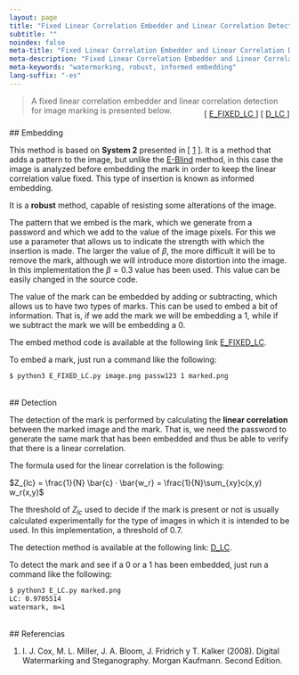 ```yaml
---
layout: page
title: "Fixed Linear Correlation Embedder and Linear Correlation Detection"
subtitle: "" 
noindex: false
meta-title: "Fixed Linear Correlation Embedder and Linear Correlation Detection"
meta-description: "Fixed Linear Correlation Embedder and Linear Correlation Detection."
meta-keywords: "watermarking, robust, informed embedding"
lang-suffix: "-es"
---
```



> A fixed linear correlation embedder and linear correlation detection
> for image marking is presented below.

<div style='text-align:right;margin-top:-25px'> 
    [ <a href='https://github.com/daniellerch/stegolab/tree/master/watermarking/E_FIXED_LC.py'>
        E_FIXED_LC
      </a> ]
    [ <a href='https://github.com/daniellerch/stegolab/tree/master/watermarking/D_LC.py'>
        D_LC
      </a> ]
</div>





<br>
## Embedding

This method is based on **System 2** presented in [ [1](#referencias) ]. 
It is a method that adds a pattern to the image, but unlike the 
[E-Blind](/stego/lab/watermarking-methods/e-blind-es/) method, in this case the 
image is analyzed before embedding the mark in order to keep the linear 
correlation value fixed. This type of insertion is known as informed embedding.


It is a **robust** method, capable of resisting some alterations of 
the image.

The pattern that we embed is the mark, which we generate from a password and 
which we add to the value of the image pixels. For this we use a parameter 
that allows us to indicate the strength with which the insertion is made. 
The larger the value of $\beta$, the more difficult it will be to remove the 
mark, although we will introduce more distortion into the image. 
In this implementation the $\beta=0.3$ value has been used. 
This value can be easily changed in the source code.

The value of the mark can be embedded by adding or subtracting, which allows 
us to have two types of marks. This can be used to embed a bit of information. 
That is, if we add the mark we will be embedding a 1, while if we subtract the 
mark we will be embedding a 0.


The embed method code is available at the following link
<a href='https://github.com/daniellerch/stegolab/tree/master/watermarking/E_FIXED_LC.py'>E_FIXED_LC</a>.

To embed a mark, just run a command like the following:

```bash
$ python3 E_FIXED_LC.py image.png passw123 1 marked.png
```


<br>
## Detection

The detection of the mark is performed by calculating the **linear correlation**
between the marked image and the mark. That is, we need the password to generate 
the same mark that has been embedded and thus be able to verify that there is a 
linear correlation.

The formula used for the linear correlation is the following:


$Z_{lc} = \frac{1}{N} \bar{c} · \bar{w_r} = \frac{1}{N}\sum_{xy}c(x,y) w_r(x,y)$


The threshold of $Z_{lc}$ used to decide if the mark is present or not is 
usually calculated experimentally for the type of images in which it is 
intended to be used. In this implementation, a threshold of $0.7$.

The detection method is available at the following link: 
<a href='https://github.com/daniellerch/stegolab/tree/master/watermarking/D_LC.py'>D_LC</a>.

To detect the mark and see if a 0 or a 1 has been embedded, just run a command 
like the following:


```bash
$ python3 E_LC.py marked.png
LC: 0.9705514
watermark, m=1
```

<br>
## Referencias


1. I. J. Cox, M. L. Miller, J. A. Bloom, J. Fridrich y T. Kalker (2008). 
   Digital Watermarking and Steganography. Morgan Kaufmann. Second Edition.


